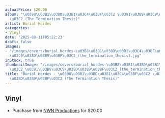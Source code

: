 ```yaml
---
actualPrice: $20.00
album: "\u0398\u03B1\u03BD\u03B1\u03C4\u03BF\u03C2 \u0391\u03B9\u03C9\u03BD\u03B9\u03BF\
  \u03C2 (The Termination Thesis)"
artist: Burial Hordes
categories:
- Vinyl
date: '2025-08-11T05:22:23'
draft: false
images:
- "/images/covers/burial_hordes-\u03B8\u03B1\u03BD\u03B1\u03C4\u03BF\u03C2_\u03B1\u03B9\
  \u03C9\u03BD\u03B9\u03BF\u03C2_(the_termination_thesis).jpg"
inStock: true
thumbnailImage: "/images/covers/burial_hordes-\u03B8\u03B1\u03BD\u03B1\u03C4\u03BF\
  \u03C2_\u03B1\u03B9\u03C9\u03BD\u03B9\u03BF\u03C2_(the_termination_thesis)-thumb.jpg"
title: "Burial Hordes - \u0398\u03B1\u03BD\u03B1\u03C4\u03BF\u03C2 \u0391\u03B9\u03C9\
  \u03BD\u03B9\u03BF\u03C2 (The Termination Thesis)"
---
```


## Vinyl
* Purchase from [NWN Productions](http://shop.nwnprod.com/index.php?route=product/product&path=75&product_id=41100&sort=pd.name&order=ASC) for $20.00

